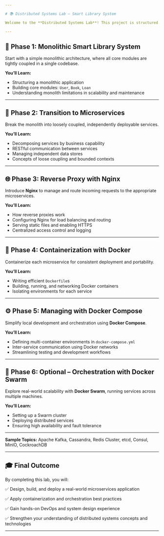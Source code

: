 ```yaml
---

# 📚 Distributed Systems Lab – Smart Library System

Welcome to the **Distributed Systems Lab**! This project is structured as a hands-on, step-by-step journey through the complete lifecycle of building and scaling a distributed system using microservices.

---
```



## 🚀 Phase 1: Monolithic Smart Library System

Start with a simple monolithic architecture, where all core modules are tightly coupled in a single codebase.

**You’ll Learn:**

* Structuring a monolithic application
* Building core modules: `User`, `Book`, `Loan`
* Understanding monolith limitations in scalability and maintenance

---

## 🧩 Phase 2: Transition to Microservices

Break the monolith into loosely coupled, independently deployable services.

**You’ll Learn:**

* Decomposing services by business capability
* RESTful communication between services
* Managing independent data stores
* Concepts of loose coupling and bounded contexts

---

## 🌐 Phase 3: Reverse Proxy with Nginx

Introduce **Nginx** to manage and route incoming requests to the appropriate microservices.

**You’ll Learn:**

* How reverse proxies work
* Configuring Nginx for load balancing and routing
* Serving static files and enabling HTTPS
* Centralized access control and logging

---

## 🐳 Phase 4: Containerization with Docker

Containerize each microservice for consistent deployment and portability.

**You’ll Learn:**

* Writing efficient `Dockerfile`s
* Building, running, and networking Docker containers
* Isolating environments for each service

---

## ⚙️ Phase 5: Managing with Docker Compose

Simplify local development and orchestration using **Docker Compose**.

**You’ll Learn:**

* Defining multi-container environments in `docker-compose.yml`
* Inter-service communication using Docker networks
* Streamlining testing and development workflows

---

## 🚢 Phase 6: Optional – Orchestration with Docker Swarm

Explore real-world scalability with **Docker Swarm**, running services across multiple machines.

**You’ll Learn:**

* Setting up a Swarm cluster
* Deploying distributed services
* Ensuring high availability and fault tolerance

---

**Sample Topics:** Apache Kafka, Cassandra, Redis Cluster, etcd, Consul, MinIO, CockroachDB

---

## 🎓 Final Outcome

By completing this lab, you will:

✅ Design, build, and deploy a real-world microservices application

✅ Apply containerization and orchestration best practices

✅ Gain hands-on DevOps and system design experience

✅ Strengthen your understanding of distributed systems concepts and technologies

---

